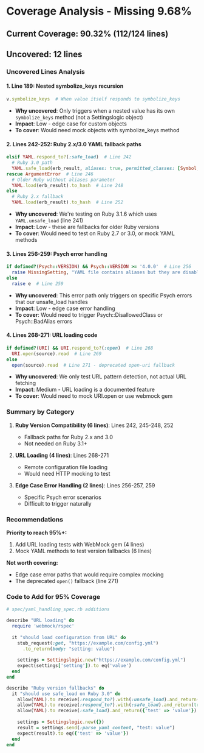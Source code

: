 # Coverage Analysis - Missing 9.68%
## Current Coverage: 90.32% (112/124 lines)
## Uncovered: 12 lines

### Uncovered Lines Analysis

#### 1. **Line 189: Nested symbolize_keys recursion** 
```ruby
v.symbolize_keys  # When value itself responds to symbolize_keys
```
- **Why uncovered**: Only triggers when a nested value has its own `symbolize_keys` method (not a Settingslogic object)
- **Impact**: Low - edge case for custom objects
- **To cover**: Would need mock objects with symbolize_keys method

#### 2. **Lines 242-252: Ruby 2.x/3.0 YAML fallback paths**
```ruby
elsif YAML.respond_to?(:safe_load)  # Line 242
  # Ruby 3.0 path
  YAML.safe_load(erb_result, aliases: true, permitted_classes: [Symbol, Date, Time]).to_hash  # Line 245
rescue ArgumentError  # Line 246
  # Older Ruby without aliases parameter
  YAML.load(erb_result).to_hash  # Line 248
else
  # Ruby 2.x fallback
  YAML.load(erb_result).to_hash  # Line 252
```
- **Why uncovered**: We're testing on Ruby 3.1.6 which uses `YAML.unsafe_load` (line 241)
- **Impact**: Low - these are fallbacks for older Ruby versions
- **To cover**: Would need to test on Ruby 2.7 or 3.0, or mock YAML methods

#### 3. **Lines 256-259: Psych error handling**
```ruby
if defined?(Psych::VERSION) && Psych::VERSION >= '4.0.0'  # Line 256
  raise MissingSetting, "YAML file contains aliases but they are disabled..."  # Line 257
else
  raise e  # Line 259
```
- **Why uncovered**: This error path only triggers on specific Psych errors that our unsafe_load handles
- **Impact**: Low - edge case error handling
- **To cover**: Would need to trigger Psych::DisallowedClass or Psych::BadAlias errors

#### 4. **Lines 268-271: URL loading code**
```ruby
if defined?(URI) && URI.respond_to?(:open)  # Line 268
  URI.open(source).read  # Line 269
else
  open(source).read  # Line 271 - deprecated open-uri fallback
```
- **Why uncovered**: We only test URL pattern detection, not actual URL fetching
- **Impact**: Medium - URL loading is a documented feature
- **To cover**: Would need to mock URI.open or use webmock gem

### Summary by Category

1. **Ruby Version Compatibility (6 lines)**: Lines 242, 245-248, 252
   - Fallback paths for Ruby 2.x and 3.0
   - Not needed on Ruby 3.1+

2. **URL Loading (4 lines)**: Lines 268-271  
   - Remote configuration file loading
   - Would need HTTP mocking to test

3. **Edge Case Error Handling (2 lines)**: Lines 256-257, 259
   - Specific Psych error scenarios
   - Difficult to trigger naturally

### Recommendations

**Priority to reach 95%+:**
1. Add URL loading tests with WebMock gem (4 lines)
2. Mock YAML methods to test version fallbacks (6 lines)

**Not worth covering:**
- Edge case error paths that would require complex mocking
- The deprecated `open()` fallback (line 271)

### Code to Add for 95% Coverage

```ruby
# spec/yaml_handling_spec.rb additions

describe "URL loading" do
  require 'webmock/rspec'
  
  it "should load configuration from URL" do
    stub_request(:get, "https://example.com/config.yml")
      .to_return(body: "setting: value")
    
    settings = Settingslogic.new("https://example.com/config.yml")
    expect(settings['setting']).to eq('value')
  end
end

describe "Ruby version fallbacks" do
  it "should use safe_load on Ruby 3.0" do
    allow(YAML).to receive(:respond_to?).with(:unsafe_load).and_return(false)
    allow(YAML).to receive(:respond_to?).with(:safe_load).and_return(true)
    allow(YAML).to receive(:safe_load).and_return({'test' => 'value'})
    
    settings = Settingslogic.new({})
    result = settings.send(:parse_yaml_content, "test: value")
    expect(result).to eq({'test' => 'value'})
  end
end
```
